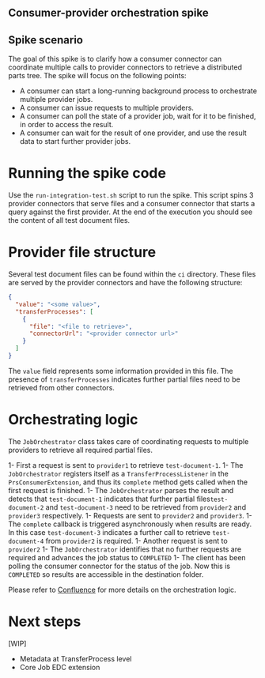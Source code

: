 ## Consumer-provider orchestration spike

## Spike scenario

The goal of this spike is to clarify how a consumer connector can coordinate multiple calls to provider connectors to retrieve a distributed parts tree. The spike will focus on the following points: 

* A consumer can start a long-running background process to orchestrate multiple provider jobs.
* A consumer can issue requests to multiple providers.
* A consumer can poll the state of a provider job, wait for it to be finished, in order to access the result.
* A consumer can wait for the result of one provider, and use the result data to start further provider jobs.

# Running the spike code

Use the `run-integration-test.sh` script to run the spike. This script spins 3 provider connectors that serve files and a consumer connector that starts a query against the first provider. At the end of the execution you should see the content of all test document files.

# Provider file structure

Several test document files can be found within the `ci` directory. These files are served by the provider connectors and have the following structure:

```json
{
  "value": "<some value>",
  "transferProcesses": [
    {
      "file": "<file to retrieve>",
      "connectorUrl": "<provider connector url>"
    }
  ]
}
```

The `value` field represents some information provided in this file. The presence of `transferProcesses` indicates further partial files need to be retrieved from other connectors.

# Orchestrating logic

The `JobOrchestrator` class takes care of coordinating requests to multiple providers to retrieve all required partial files.

1- First a request is sent to `provider1` to retrieve `test-document-1`.
1- The `JobOrchestrator` registers itself as a `TransferProcessListener` in the `PrsConsumerExtension`, and thus its `complete` method gets called when the first request is finished.
1- The `JobOrchestrator` parses the result and detects that `test-document-1` indicates that further partial files`test-document-2` and `test-document-3` need to be retrieved from `provider2` and `provider3` respectively.
1- Requests are sent to `provider2` and `provider3`.
1- The `complete` callback is triggered asynchronously when results are ready. In this case `test-document-3` indicates a further call to retrieve `test-document-4` from `provider2` is required.
1- Another request is sent to `provider2`
1- The `JobOrchestrator` identifies that no further requests are required and advances the job status to `COMPLETED`
1- The client has been polling the consumer connector for the status of the job. Now this is `COMPLETED` so results are accessible in the destination folder.  

Please refer to [Confluence](https://confluence.catena-x.net/display/ARTI/MTPDC+EDC+Orchestration) for more details on the orchestration logic.

# Next steps

[WIP]

* Metadata at TransferProcess level
* Core Job EDC extension